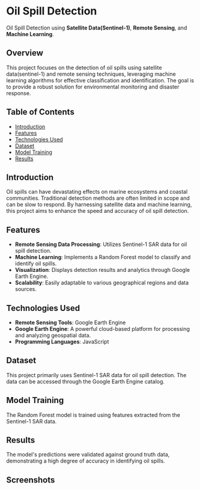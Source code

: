 # Oil Spill Detection

Oil Spill Detection using **Satellite Data(Sentinel-1)**, **Remote Sensing**, and **Machine Learning**.

## Overview

This project focuses on the detection of oil spills using satellite data(sentinel-1) and remote sensing techniques, leveraging machine learning algorithms for effective classification and identification. The goal is to provide a robust solution for environmental monitoring and disaster response.

## Table of Contents

- [Introduction](#introduction)
- [Features](#features)
- [Technologies Used](#technologies-used)
- [Dataset](#dataset)
- [Model Training](#model-training)
- [Results](#results)

## Introduction

Oil spills can have devastating effects on marine ecosystems and coastal communities. Traditional detection methods are often limited in scope and can be slow to respond. By harnessing satellite data and machine learning, this project aims to enhance the speed and accuracy of oil spill detection.

## Features

- **Remote Sensing Data Processing**: Utilizes Sentinel-1 SAR data for oil spill detection.
- **Machine Learning**: Implements a Random Forest model to classify and identify oil spills.
- **Visualization**: Displays detection results and analytics through Google Earth Engine.
- **Scalability**: Easily adaptable to various geographical regions and data sources.

## Technologies Used

- **Remote Sensing Tools**: Google Earth Engine
- **Google Earth Engine**: A powerful cloud-based platform for processing and analyzing geospatial data.
- **Programming Languages**: JavaScript

## Dataset

This project primarily uses Sentinel-1 SAR data for oil spill detection. The data can be accessed through the Google Earth Engine catalog.

## Model Training

The Random Forest model is trained using features extracted from the Sentinel-1 SAR data. 

## Results

The model's predictions were validated against ground truth data, demonstrating a high degree of accuracy in identifying oil spills.

## Screenshots

